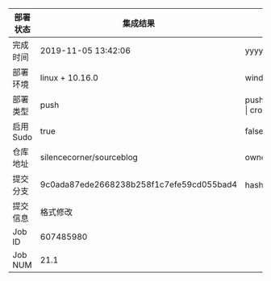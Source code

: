 部署状态 | 集成结果 | 参考值
---|---|---
完成时间 | 2019-11-05 13:42:06 | yyyy-mm-dd hh:mm:ss
部署环境 | linux + 10.16.0 | window \| linux + stable
部署类型 | push | push \| pull_request \| api \| cron
启用Sudo | true | false \| true
仓库地址 | silencecorner/sourceblog | owner_name/repo_name
提交分支 | 9c0ada87ede2668238b258f1c7efe59cd055bad4 | hash 16位
提交信息 | 格式修改 |
Job ID   | 607485980 |
Job NUM  | 21.1 |
